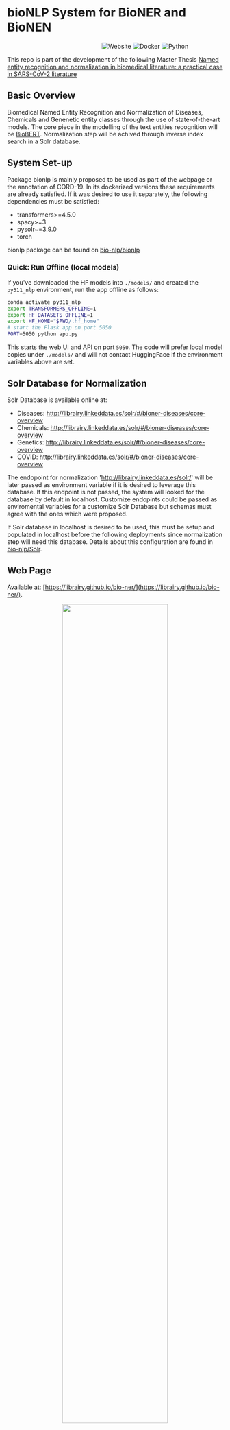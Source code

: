 # bioNLP System for BioNER and BioNEN
&nbsp;&nbsp;&nbsp;&nbsp;&nbsp;&nbsp;&nbsp;&nbsp;&nbsp;&nbsp;&nbsp;&nbsp;&nbsp;&nbsp;&nbsp;&nbsp;&nbsp;&nbsp;&nbsp;&nbsp;&nbsp;&nbsp;&nbsp;&nbsp;&nbsp;&nbsp;&nbsp;&nbsp;&nbsp;&nbsp;&nbsp;&nbsp;&nbsp;&nbsp;&nbsp;&nbsp;&nbsp;&nbsp;&nbsp;&nbsp;&nbsp;&nbsp;&nbsp;&nbsp;&nbsp;&nbsp;&nbsp;&nbsp;&nbsp;&nbsp;&nbsp;&nbsp;&nbsp;&nbsp;&nbsp;
![Website](https://img.shields.io/website?down_color=red&down_message=offline&up_color=green&up_message=online&url=https%3A%2F%2Flibrairy.github.io%2Fbio-ner%2F)
![Docker](https://img.shields.io/badge/docker-v3+-blue.svg)
![Python](https://img.shields.io/badge/python-v3+-blue.svg)

This repo is part of the development of the following Master Thesis [Named entity recognition and normalization in biomedical literature: a practical case in SARS-CoV-2 literature](https://oa.upm.es/67933/)

## Basic Overview
Biomedical Named Entity Recognition and Normalization of Diseases, Chemicals and Genenetic entity classes through the use of state-of-the-art models.
The core piece in the modelling of the text entities recognition will be [BioBERT](https://github.com/dmis-lab/biobert-pytorch). Normalization step will be achived through inverse index search in a Solr database.

## System Set-up
Package bionlp is mainly proposed to be used as part of the webpage or the annotation of CORD-19. In its dockerized versions these requirements are already satisfied. If it was desired to use it separately, the following dependencies must be satisfied:
* transformers>=4.5.0
* spacy>=3
* pysolr~=3.9.0
* torch

bionlp package can be found on [bio-nlp/bionlp](https://github.com/librairy/bio-ner/tree/master/bionlp)

### Quick: Run Offline (local models)

If you've downloaded the HF models into `./models/` and created the `py311_nlp` environment, run the app offline as follows:

```bash
conda activate py311_nlp
export TRANSFORMERS_OFFLINE=1
export HF_DATASETS_OFFLINE=1
export HF_HOME="$PWD/.hf_home"
# start the Flask app on port 5050
PORT=5050 python app.py
```

This starts the web UI and API on port `5050`. The code will prefer local model copies under `./models/` and will not contact HuggingFace if the environment variables above are set.

## Solr Database for Normalization
Solr Database is available online at:
 * Diseases: http://librairy.linkeddata.es/solr/#/bioner-diseases/core-overview
 * Chemicals: http://librairy.linkeddata.es/solr/#/bioner-diseases/core-overview
 * Genetics: http://librairy.linkeddata.es/solr/#/bioner-diseases/core-overview
 * COVID: http://librairy.linkeddata.es/solr/#/bioner-diseases/core-overview

The endopoint for normalization 'http://librairy.linkeddata.es/solr/' will be later passed as environment variable if it is desired to leverage this database. If this endpoint is not passed, the system will looked for the database by default in localhost. Customize endopints could be passed as enviromental variables for a customize Solr Database but schemas must agree with the ones which were proposed.

If Solr database in localhost is desired to be used, this must be setup and populated in localhost before the following deployments since normalization step will need this database. Details about this configuration are found in [bio-nlp/Solr](https://github.com/librairy/bio-ner/tree/master/Solr).

## Web Page
Available at: [https://librairy.github.io/bio-ner/](https://librairy.github.io/bio-ner/).

<p align="center">
<img src="https://user-images.githubusercontent.com/72864707/120455069-bab60800-c394-11eb-9c41-c2aeefc4f7cc.png" align="center" width="70%">
</p>

The webpage allows to easily use the system just pasting the text we want to process and clicking analyze button. This data will be sent through an AJAX call to the system which will return the data annotated and normalized in the following views:

### Results Annotation
Annotated results will be represented in coloured boxes where each box represents one entity class.

<p align="center">
<img src="https://user-images.githubusercontent.com/72864707/120455516-20a28f80-c395-11eb-97a8-fb54b017eaab.png" align="center" width="70%">
</p>

### Results Normalized
Normalized results will appear in a table for each of the entity classes. The found term will be retrieved along with the ids stored in a Solr Database. An extra Table will appear if COVID related terms appear in the processed text regarding to [drug target evidences](https://www.covid19dataportal.org/biochemistry?db=opentargets) or [related proteins.](https://proconsortium.org/cgi-bin/textsearch_pro?search=search&field0=ALLFLDS&query0=ncbitaxon%3A2697049)

<p align="center">
<img src="https://user-images.githubusercontent.com/72864707/120455588-3021d880-c395-11eb-965a-6c96bea89265.png" align="center">
</p>
	
### Results in JSON
In order to ease the later use of the retrieved information a Json text box is also established.

<p align="center">
<img src="https://user-images.githubusercontent.com/72864707/120455619-36b05000-c395-11eb-9522-14f3f4117017.png" align="center" width="70%">
</p>

### Web deployment
This web platform can be easily deployed thanks to its dockerization. Docker image can be found on Docker Hub: [https://hub.docker.com/r/alvaroalon2/webapp_bionlp](https://hub.docker.com/r/alvaroalon2/webapp_bionlp). Docker image includes the models within the image.
If it was not wanted to use the provided online Solr database endpoint 'http://librairy.linkeddata.es/solr/', then the environment variable should not be passed in docker run.

#### GPU Support
The [Docker Nvidia Toolkit](https://github.com/NVIDIA/nvidia-docker) is needed for GPU support inside Docker containers with NVIDIA GPUs. The deployment can be performed as follows:
1. `docker pull alvaroalon2/webapp_bionlp:gpu`
2. `docker run --name webapp -it --gpus all --network 'host' -e SOLR_URL="http://librairy.linkeddata.es/solr/" alvaroalon2/webapp_bionlp:gpu`

#### CPU Support
If a GPU is not available, deployment can be done also on CPU. If it is the case, it is recommended to use the CPU dockerized version instead of GPU:
1. `docker pull alvaroalon2/webapp_bionlp:cpu`
2. `docker run --name webapp -it --network 'host' -e SOLR_URL="http://librairy.linkeddata.es/solr/" alvaroalon2/webapp_bionlp:cpu`

## CORD-19 Annotation
The proposed system will be used in a practical case: Annotation of CORD-19 corpus which contains thousands of COVID-19 related articles. For this purpose, the corpus will be previously pre-processed, to separate it on paragraphs, and loaded in a Solr database with the use of [https://github.com/librairy/cord-19](https://github.com/librairy/cord-19).
In order to ease the use of this annotation the use of the dockerized version is recommended. The repository on Docker Hub for this docker image can be found on:[https://hub.docker.com/r/alvaroalon2/bionlp_cord19_annotation](https://hub.docker.com/r/alvaroalon2/bionlp_cord19_annotation). Docker image includes the models within the image. If it was not wanted to use the provided online Solr database endpoint 'http://librairy.linkeddata.es/solr/', then the environment variable should not be passed in docker run.

### GPU Support
The [Docker Nvidia Toolkit](https://github.com/NVIDIA/nvidia-docker) is needed for GPU support inside Docker containers with NVIDIA GPUs. Steps for running the container and itialize its anotation and normalization are as follows:
1. `docker pull alvaroalon2/bionlp_cord19_annotation:gpu`
2. `docker run --name annotation -it --gpus all --network 'host' -e SOLR_URL="http://librairy.linkeddata.es/solr/" alvaroalon2/bionlp_cord19_annotation:gpu`

### CPU Support
If a GPU is not available, deployment can be done also on CPU. ANnotation will be substantially slower. If it is the case it is recommended to use the CPU dockerized version instead of GPU:
1. `docker pull alvaroalon2/bionlp_cord19_annotation:cpu`
2. `docker run --name annotation -it --network 'host' -e SOLR_URL="http://librairy.linkeddata.es/solr/" alvaroalon2/bionlp_cord19_annotation:cpu`

## Models 
One model was proposed for each of the entity classes: Diseases, Chemicals and Genenetic. Therefore, the final system is composed by three models in which each of them carries out the annnotation of its proper entity class. System will automatically check if models have been previously stored in its proper [folder](https://github.com/librairy/bio-ner/tree/master/models). If the model is missing an automatical download of a cached version is download from its proper Huggingface repository where proposed models were uploaded. These are the repositories for the proposed models:
* Diseases: https://huggingface.co/alvaroalon2/biobert_diseases_ner
* Chemicals: https://huggingface.co/alvaroalon2/biobert_chemical_ner
* Genetic: https://huggingface.co/alvaroalon2/biobert_genetic_ner

Further details are described on: [bio-nlp/models](https://github.com/alvaroalon2/bio-nlp/tree/master/models). Models could be leveraged in other required systems if desired.

### Fine-tuning
Fine-tuning process was done in Google Collab using a TPU. For that purpose [Fine_tuning.ipynb](https://github.com/librairy/bio-ner/blob/master/fine-tuning/Fine_tuning.ipynb) Jupyter Notebook is proposed which make use of the scripts found on [bio-nlp/fine-tuning](https://github.com/librairy/bio-ner/blob/master/fine-tuning/) which has been partially adapted from the originally proposed in [BioBERT repository](https://github.com/dmis-lab/biobert-pytorch) in order to allow TPU execution and the use of a newer version of huggingface-transformers.

## Embedding visualization
Details about visualization can be found on [bio-nlp/Embeddings](https://github.com/librairy/bio-ner/tree/master/Embeddings) along with an example.

